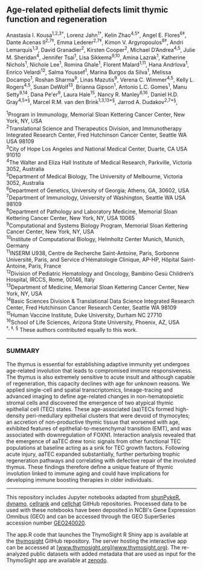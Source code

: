 ## Age-related epithelial defects limit thymic function and regeneration 
Anastasia I. Kousa<sup>1,2,3†</sup>, Lorenz Jahn<sup>1†</sup>, Kelin Zhao<sup>4,5†</sup>, Angel E. Flores<sup>6‡</sup>, Dante Acenas II<sup>2,7‡</sup>, Emma Lederer<sup>2,7‡</sup>, Kimon V. Argyropoulos<sup>8‡</sup>, Andri Lemarquis<sup>1,3</sup>, David Granadier<sup>2</sup>, Kirsten Cooper<sup>2</sup>, Michael D’Andrea<sup>4,5</sup>, Julie M. Sheridan<sup>4</sup>, Jennifer Tsai<sup>1</sup>, Lisa Sikkema<sup>9,10</sup>, Amina Lazrak<sup>1</sup>, Katherine Nichols<sup>1</sup>, Nichole Lee<sup>1</sup>, Romina Ghale<sup>1</sup>, Florent Malard<sup>1,11</sup>, Hana Andrlova<sup>1</sup>, Enrico Velardi<sup>12</sup>, Salma Youssef<sup>1</sup>, Marina Burgos da Silva<sup>1</sup>, Melissa Docampo<sup>1</sup>, Roshan Sharma<sup>9</sup>, Linas Mazutis<sup>9</sup>, Verena C. Wimmer<sup>4,5</sup>, Kelly L. Rogers<sup>4,5</sup>, Susan DeWolf<sup>13</sup>, Brianna Gipson<sup>1</sup>, Antonio L.C. Gomes<sup>1</sup>, Manu Setty<sup>9,14</sup>, Dana Pe'er<sup>9</sup>, Laura Hale<sup>15</sup>, Nancy R. Manley<sup>6,16</sup>, Daniel H.D. Gray<sup>4,5*§</sup>,  Marcel R.M. van den Brink<sup>1,3,13*§</sup>, Jarrod A. Dudakov<sup>2,7*§</sup>,  
	
<sup>1</sup>Program in Immunology, Memorial Sloan Kettering Cancer Center, New York, NY, USA  
<sup>2</sup>Translational Science and Therapeutics Division, and Immunotherapy Integrated Research Center, Fred Hutchinson Cancer Center, Seattle WA USA 98109   
<sup>3</sup>City of Hope Los Angeles and National Medical Center, Duarte, CA USA 91010  
<sup>4</sup>The Walter and Eliza Hall Institute of Medical Research, Parkville, Victoria 3052, Australia  
<sup>5</sup>Department of Medical Biology, The University of Melbourne, Victoria 3052, Australia  
<sup>6</sup>Department of Genetics, University of Georgia; Athens, GA, 30602, USA  
<sup>7</sup>Department of Immunology, University of Washington, Seattle WA USA 98109  
<sup>8</sup>Department of Pathology and Laboratory Medicine, Memorial Sloan Kettering Cancer Center, New York, NY, USA 10065  
<sup>9</sup>Computational and Systems Biology Program, Memorial Sloan Kettering Cancer Center, New York, NY, USA  
<sup>10</sup>Institute of Computational Biology, Helmholtz Center Munich, Munich, Germany  
<sup>11</sup>INSERM U938, Centre de Recherche Saint-Antoine, Paris, Sorbonne Université, Paris, and Service d'Hématologie Clinique, AP-HP, Hôpital Saint-Antoine, Paris, France  
<sup>12</sup>Division of Pediatric Hematology and Oncology, Bambino Gesù Children’s Hospital, IRCCS, Rome, 00146, Italy  
<sup>13</sup>Department of Medicine, Memorial Sloan Kettering Cancer Center, New York, NY, USA  
<sup>14</sup>Basic Sciences Division & Translational Data Science Integrated Research Center, Fred Hutchinson Cancer Research Center, Seattle WA 98109  
<sup>15</sup>Human Vaccine Institute, Duke University, Durham NC 27710  
<sup>16</sup>School of Life Sciences, Arizona State University, Phoenix, AZ, USA  
<sup>†, ‡, §</sup> These authors contributed equally to this work.


<hr>

### SUMMARY

The thymus is essential for establishing adaptive immunity yet undergoes age-related involution that leads to compromised immune responsiveness. The thymus is also extremely sensitive to acute insult and although capable of regeneration, this capacity declines with age for unknown reasons. We applied single-cell and spatial transcriptomics, lineage-tracing and advanced imaging to define age-related changes in non-hematopoietic stromal cells and discovered the emergence of two atypical thymic epithelial cell (TEC) states. These age-associated (aa)TECs formed high-density peri-medullary epithelial clusters that were devoid of thymocytes; an accretion of non-productive thymic tissue that worsened with age, exhibited features of epithelial-to-mesenchymal transition (EMT), and was associated with downregulation of FOXN1. Interaction analysis revealed that the emergence of aaTEC drew tonic signals from other functional TEC populations at baseline acting as a sink for TEC growth factors. Following acute injury, aaTEC expanded substantially, further perturbing trophic regeneration pathways and correlating with defective repair of the involuted thymus. These findings therefore define a unique feature of thymic involution linked to immune aging and could have implications for developing immune boosting therapies in older individuals.

<hr>

This repository includes Jupyter notebooks adapted from [shunPykeR](https://github.com/kousaa/shunPykeR), [dynamo](https://github.com/aristoteleo/dynamo-release), [cellrank](https://github.com/theislab/cellrank) and [cellchat](https://github.com/sqjin/CellChat) GitHub repositories. Processed data to be used with these notebooks have been deposited in NCBI's Gene Expression Omnibus (GEO) and can be accessed through the GEO SuperSeries accession number [GEO240020](https://www.ncbi.nlm.nih.gov/geo/query/acc.cgi?acc=GSE240020).

The app.R code that launches the ThymoSight R Shiny app is available at the [thymosight](https://github.com/FredHutch/thymosight) GitHub repository. The server hosting the interactive app can be accessed at [www.thymosight.org](www.thymosight.org). The re-analyzed public datasets with added metadata that are used as input for the ThymoSight app are available at [zenodo](https://zenodo.org/records/12516405).



